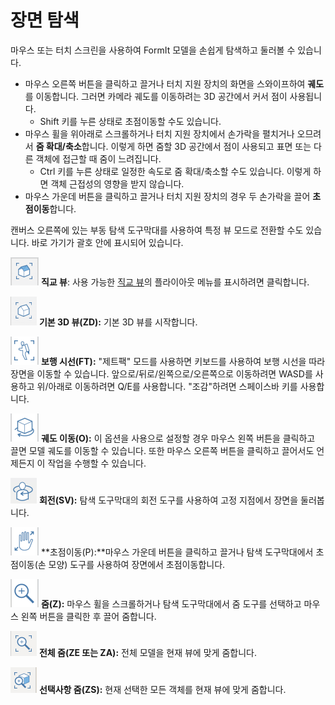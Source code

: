 # 장면 탐색

마우스 또는 터치 스크린을 사용하여 FormIt 모델을 손쉽게 탐색하고 둘러볼 수 있습니다.

* 마우스 오른쪽 버튼을 클릭하고 끌거나 터치 지원 장치의 화면을 스와이프하여 **궤도**를 이동합니다. 그러면 카메라 궤도를 이동하려는 3D 공간에서 커서 점이 사용됩니다.
   * Shift 키를 누른 상태로 초점이동할 수도 있습니다.
* 마우스 휠을 위아래로 스크롤하거나 터치 지원 장치에서 손가락을 펼치거나 오므려서 **줌 확대/축소**합니다. 이렇게 하면 줌할 3D 공간에서 점이 사용되고 표면 또는 다른 객체에 접근할 때 줌이 느려집니다.
   * Ctrl 키를 누른 상태로 일정한 속도로 줌 확대/축소할 수도 있습니다. 이렇게 하면 객체 근접성의 영향을 받지 않습니다.
* 마우스 가운데 버튼을 클릭하고 끌거나 터치 지원 장치의 경우 두 손가락을 끌어 **초점이동**합니다.

캔버스 오른쪽에 있는 부동 탐색 도구막대를 사용하여 특정 뷰 모드로 전환할 수도 있습니다. 바로 가기가 괄호 안에 표시되어 있습니다.

![](../.gitbook/assets/20190618-ortho-views.png) **직교 뷰**: 사용 가능한 [직교 뷰](../tool-library/orthographic-views.md)의 플라이아웃 메뉴를 표시하려면 클릭합니다.

![](../.gitbook/assets/20190618-3d-view.png) **기본 3D 뷰\(ZD\):** 기본 3D 뷰를 시작합니다.

![](../.gitbook/assets/jet-pack.png) **보행 시선\(FT\):** "제트팩" 모드를 사용하면 키보드를 사용하여 보행 시선을 따라 장면을 이동할 수 있습니다. 앞으로/뒤로/왼쪽으로/오른쪽으로 이동하려면 WASD를 사용하고 위/아래로 이동하려면 Q/E를 사용합니다. "조감"하려면 스페이스바 키를 사용합니다.

![](../.gitbook/assets/orbit-tool.png) **궤도 이동\(O\):** 이 옵션을 사용으로 설정할 경우 마우스 왼쪽 버튼을 클릭하고 끌면 모델 궤도를 이동할 수 있습니다. 또한 마우스 오른쪽 버튼을 클릭하고 끌어서도 언제든지 이 작업을 수행할 수 있습니다.

![](../.gitbook/assets/swivel.PNG) **회전\(SV\):** 탐색 도구막대의 회전 도구를 사용하여 고정 지점에서 장면을 둘러봅니다.

![](../.gitbook/assets/panning.png) **초점이동\(P\):**마우스 가운데 버튼을 클릭하고 끌거나 탐색 도구막대에서 초점이동\(손 모양\) 도구를 사용하여 장면에서 초점이동합니다.

![](../.gitbook/assets/zoom.png) **줌\(Z\):** 마우스 휠을 스크롤하거나 탐색 도구막대에서 줌 도구를 선택하고 마우스 왼쪽 버튼을 클릭한 후 끌어 줌합니다.

![](../.gitbook/assets/zoom_all.png) **전체 줌\(ZE 또는 ZA\):** 전체 모델을 현재 뷰에 맞게 줌합니다.

![](../.gitbook/assets/zoom_selection.png) **선택사항 줌\(ZS\):** 현재 선택한 모든 객체를 현재 뷰에 맞게 줌합니다.

